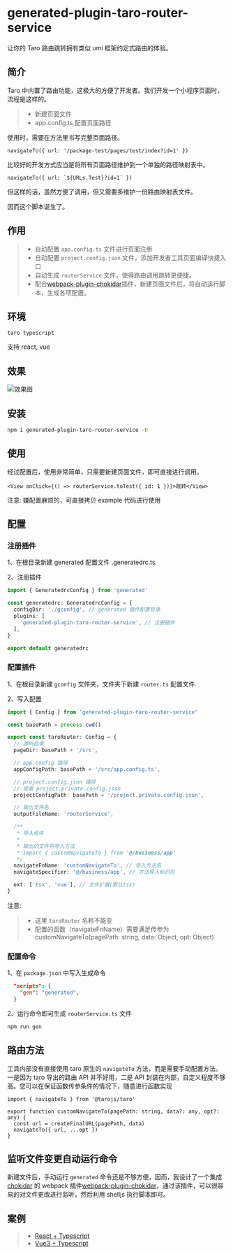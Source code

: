 # generated-plugin-taro-router-service

让你的 Taro 路由跳转拥有类似 umi 框架约定式路由的体验。

## 简介

Taro 中内置了路由功能，这极大的方便了开发者。我们开发一个小程序页面时，流程是这样的。

> - 新建页面文件
> - app.config.ts 配置页面路径

使用时，需要在方法里书写完整页面路径。

```tsx
navigateTo({ url: '/package-test/pages/test/index?id=1' })
```

比较好的开发方式应当是将所有页面路径维护到一个单独的路径映射表中。

```tsx
navigateTo({ url: `${URLs.Test}?id=1` })
```

但这样的话，虽然方便了调用，但又需要多维护一份路由映射表文件。

因而这个脚本诞生了。

## 作用

> - 自动配置 `app.config.ts` 文件进行页面注册
> - 自动配置 `project.config.json` 文件，添加开发者工具页面编译快捷入口
> - 自动生成 `routerService` 文件，使得路由调用跳转更便捷。
> - 配合[webpack-plugin-chokidar](https://github.com/LuckyHH/webpack-plugin-chokidar)插件，新建页面文件后，将自动运行脚本，生成各项配置。

## 环境

`taro typescript`

支持 react, vue

## 效果

![效果图](./example.gif)

## 安装

```bash
npm i generated-plugin-taro-router-service -D
```

## 使用

经过配置后，使用非常简单，只需要新建页面文件，即可直接进行调用。

```tsx
<View onClick={() => routerService.toTest({ id: 1 })}>跳转</View>
```

注意: 嫌配置麻烦的，可直接拷贝 example 代码进行使用

## 配置

### 注册插件

1、在根目录新建 generated 配置文件 .generatedrc.ts

2、注册插件

```ts
import { GeneratedrcConfig } from 'generated'

const generatedrc: GeneratedrcConfig = {
  configDir: './gconfig', // generated 插件配置目录
  plugins: [
    'generated-plugin-taro-router-service', // 注册插件
  ],
}

export default generatedrc
```

### 配置插件

1、在根目录新建 `gconfig` 文件夹，文件夹下新建 `router.ts` 配置文件.

2、写入配置

```ts
import { Config } from 'generated-plugin-taro-router-service'

const basePath = process.cwd()

export const taroRouter: Config = {
  // 源码目录
  pageDir: basePath + '/src',

  // app.config 路径
  appConfigPath: basePath + '/src/app.config.ts',

  // project.config.json 路径
  // 或者 project.private.config.json
  projectConfigPath: basePath + '/project.private.config.json',

  // 输出文件名
  outputFileName: 'routerService',

  /**
   * 导入组件
   *
   * 输出的文件将导入方法
   * import { customNavigateTo } from '@/business/app'
   */
  navigateFnName: 'customNavigateTo', // 导入方法名
  navigateSpecifier: '@/business/app', // 方法导入标识符

  ext: ['tsx', 'vue'], // 文件扩展(默认tsx)
}
```

注意:

> - 这里 `taroRouter` 名称不能变
> - 配置的函数（navigateFnName）需要满足传参为 customNavigateTo(pagePath: string, data: Object, opt: Object)

### 配置命令

1、在 `package.json` 中写入生成命令

```json
  "scripts": {
    "gen": "generated",
  }
```

2、运行命令即可生成 `routerService.ts` 文件

```bash
npm run gen
```

## 路由方法

工具内部没有直接使用 taro 原生的 `navigateTo` 方法，而是需要手动配置方法。一是因为 taro 导出的路由 API 并不好用，二是 API 封装在内部，自定义程度不够高。您可以在保证函数传参条件的情况下，随意进行函数实现

```tsx
import { navigateTo } from '@tarojs/taro'

export function customNavigateTo(pagePath: string, data?: any, opt?: any) {
  const url = createFinalURL(pagePath, data)
  navigateTo({ url, ...opt })
}
```

## 监听文件变更自动运行命令

新建文件后，手动运行 `generated` 命令还是不够方便，因而，我设计了一个集成 [chokidar](https://github.com/paulmillr/chokidar) 的 webpack 插件[webpack-plugin-chokidar](https://github.com/LuckyHH/webpack-plugin-chokidar)，通过该插件，可以很容易的对文件更改进行监听，然后利用 shelljs 执行脚本即可。

## 案例

> - [React + Typescript](./example/ts-react/config/index.js)
> - [Vue3 + Typescript](./example/ts-vue/config/index.js)
